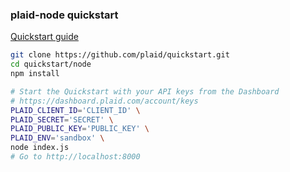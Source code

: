 ### plaid-node quickstart

[Quickstart guide](https://plaid.com/docs/quickstart)

``` bash
git clone https://github.com/plaid/quickstart.git
cd quickstart/node
npm install

# Start the Quickstart with your API keys from the Dashboard
# https://dashboard.plaid.com/account/keys
PLAID_CLIENT_ID='CLIENT_ID' \
PLAID_SECRET='SECRET' \
PLAID_PUBLIC_KEY='PUBLIC_KEY' \
PLAID_ENV='sandbox' \
node index.js
# Go to http://localhost:8000
```
